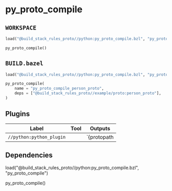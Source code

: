 # py_proto_compile

## `WORKSPACE`

```python
load("@build_stack_rules_proto//python:py_proto_compile.bzl", "py_proto_compile")

py_proto_compile()
```

## `BUILD.bazel`

```python
load("@build_stack_rules_proto//python:py_proto_compile.bzl", "py_proto_compile")

py_proto_compile(
    name = "py_proto_compile_person_proto",
    deps = ["@build_stack_rules_proto//example/proto:person_proto"],
)
```

## Plugins

| Label | Tool | Outputs |
| ---- | ---- | ------- |
| `//python:python_plugin` |  |  `{protopath|python}_pb2.py` |


## Dependencies

load("@build_stack_rules_proto//python:py_proto_compile.bzl", "py_proto_compile")

py_proto_compile()
